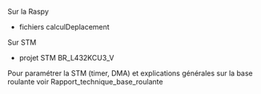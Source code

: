 Sur la Raspy
- fichiers calculDeplacement


Sur STM
- projet STM BR_L432KCU3_V


Pour paramétrer la STM (timer, DMA) et explications générales sur la base roulante voir Rapport_technique_base_roulante